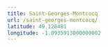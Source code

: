 ```yaml
---
title: Saint-Georges-Montcocq
url: /saint-georges-montcocq/
latitude: 49.128481
longitude: -1.0935913000000002
---
```

